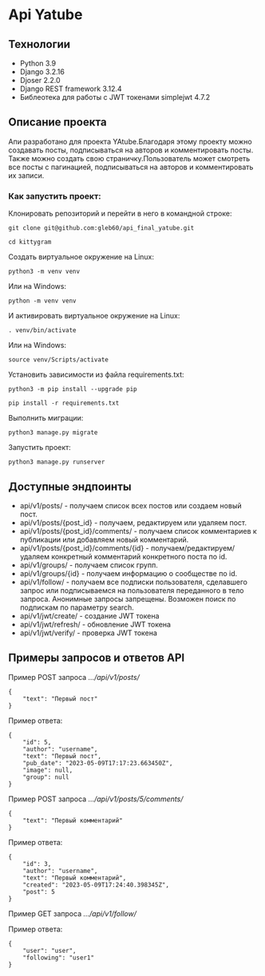 # Api Yatube
## Технологии
- Python 3.9
- Django 3.2.16
- Djoser 2.2.0
- Django REST framework 3.12.4
- Библеотека для работы с JWT токенами simplejwt 4.7.2
## Описание проекта
Апи разработано для проекта YAtube.Благодаря этому проекту можно создавать посты, подписываться на авторов и комментировать посты.
Также можно создать свою страничку.Пользователь может смотреть все посты с пагинацией, подписываться на авторов и комментировать их записи.

### Как запустить проект:

Клонировать репозиторий и перейти в него в командной строке:

```
git clone git@github.com:gleb60/api_final_yatube.git
```

```
cd kittygram
```

Cоздать виртуальное окружение на Linux:

```
python3 -m venv venv
```

Или на Windows:

```
python -m venv venv
```

И активировать виртуальное окружение на Linux:
```
. venv/bin/activate
```
Или на Windows:
```
source venv/Scripts/activate
```
Установить зависимости из файла requirements.txt:

```
python3 -m pip install --upgrade pip
```

```
pip install -r requirements.txt
```

Выполнить миграции:

```
python3 manage.py migrate
```

Запустить проект:

```
python3 manage.py runserver
```

## Доступные эндпоинты

- api/v1/posts/ - получаем список всех постов или создаем новый пост.
- api/v1/posts/{post_id} - получаем, редактируем или удаляем пост.
- api/v1/posts/{post_id}/comments/ - получаем список комментариев к публикации или добавляем новый комментарий.
- api/v1/posts/{post_id}/comments/{id} - получаем/редактируем/удаляем конкретный комментарий конкретного поста по id.
- api/v1/groups/ - получаем список групп.
- api/v1/groups/{id} - получаем информацию о сообществе по id.
- api/v1/follow/ - получаем все подписки пользователя, сделавшего запрос или подписываемся на пользователя переданного в тело запроса.
Анонимные запросы запрещены. Возможен поиск по подпискам по параметру search.
- api/v1/jwt/create/ - создание JWT токена
- api/v1/jwt/refresh/ - обновление JWT токена
- api/v1/jwt/verify/ - проверка JWT токена

## Примеры запросов и ответов API
Пример POST запроса 
_.../api/v1/posts/_
```
{
    "text": "Первый пост"
}
```
Пример ответа:
```
{
    "id": 5,
    "author": "username",
    "text": "Первый пост",
    "pub_date": "2023-05-09T17:17:23.663450Z",
    "image": null,
    "group": null
}
```
Пример POST запроса 
_.../api/v1/posts/5/comments/_
```
{
    "text": "Первый комментарий"
}
```
Пример ответа:
```
{
    "id": 3,
    "author": "username",
    "text": "Первый комментарий",
    "created": "2023-05-09T17:24:40.398345Z",
    "post": 5
}
```

Пример GET запроса _.../api/v1/follow/_

Пример ответа:
```
{
    "user": "user",
    "following": "user1"
}
```